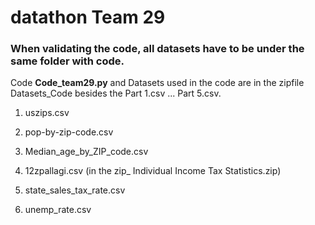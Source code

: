 # datathon Team 29

### When validating the code, all datasets have to be under the same folder with code.

Code **Code_team29.py** and Datasets used in the code are in the zipfile Datasets_Code besides the Part 1.csv ... Part 5.csv.

1. uszips.csv

2. pop-by-zip-code.csv

3. Median_age_by_ZIP_code.csv

4. 12zpallagi.csv (in the zip_ Individual Income Tax Statistics.zip)

5. state_sales_tax_rate.csv

6. unemp_rate.csv





